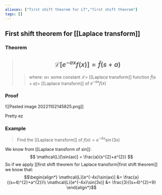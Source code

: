 ```yaml
---
aliases: ["first shift theorem for LT","first shift theorem"]
tags: []
---
```


## First shift theorem for [[Laplace transform]]

### Theorem

> ## $$ \mathcal{L}[e^{-ax}f(x)] = \tilde{f}(s+a) $$ 
>> where:
>> $a=$ some constant
>> $\mathcal{L}=$ [[Laplace transform]] function
>> $\tilde{f}(s+a)=$ [[Laplace transform]] of $e^{-ax}f(x)$

### Proof

![[Pasted image 20221102145825.png]]

Pretty ez

### Example

> Find the [[Laplace transform]] of $f(x)=e^{-4x}\sin(3x)$

We know from [[Laplace transform of sin]]:
 $$ \mathcal{L}[\sin(ax)] = \frac{a}{s^{2}+a^{2}} $$ 
So if we apply [[first shift theorem for Laplace transform|first shift theorem]] we know that:
 $$\begin{align*}
\mathcal{L}[e^{-4x}\sin(ax)] &= \frac{a}{(s+4)^{2}+a^{2}}\\
\mathcal{L}[e^{-4x}\sin(3x)] &= \frac{3}{(s+4)^{2}+9}
\end{align*}$$